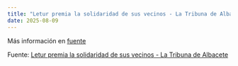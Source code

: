 ```yaml
---
title: "Letur premia la solidaridad de sus vecinos - La Tribuna de Albacete"
date: 2025-08-09
---
```


Más información en [fuente](https://news.google.com/rss/articles/CBMiyAFBVV95cUxPT1FpWlBkbzdCTnNUSGNoTXhkS1I2STBBUTZvenJmUmc1aFN5cENxVGJWSzlCZXBNam1Ra2xqcXZfSXZ2V1QySGV3T3FYM3c5NTdJWW1DeFVUZHIxMUxUNHRYM0QzaW0xOUZFTDVUeWMyS290Q0ZzbjRwYXFmVXFZd252RFpCbmRYYWlZLUctMTY5ZmpmMkduUmZ4cFNJWWM0bmJZZ0FLcGNHZVYycEtuQU1TRjVERFN6Y3BDc2FjTWx2M3h0QWNBVg?oc=5)

Fuente: [Letur premia la solidaridad de sus vecinos - La Tribuna de Albacete](https://news.google.com/rss/articles/CBMiyAFBVV95cUxPT1FpWlBkbzdCTnNUSGNoTXhkS1I2STBBUTZvenJmUmc1aFN5cENxVGJWSzlCZXBNam1Ra2xqcXZfSXZ2V1QySGV3T3FYM3c5NTdJWW1DeFVUZHIxMUxUNHRYM0QzaW0xOUZFTDVUeWMyS290Q0ZzbjRwYXFmVXFZd252RFpCbmRYYWlZLUctMTY5ZmpmMkduUmZ4cFNJWWM0bmJZZ0FLcGNHZVYycEtuQU1TRjVERFN6Y3BDc2FjTWx2M3h0QWNBVg?oc=5)
